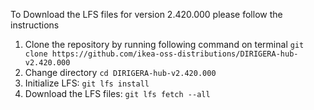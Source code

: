 To Download the LFS files for version 2.420.000 please follow the instructions

1. Clone the repository by running following command on terminal `git clone https://github.com/ikea-oss-distributions/DIRIGERA-hub-v2.420.000`
2. Change directory `cd DIRIGERA-hub-v2.420.000`
3. Initialize LFS: `git lfs install`
4. Download the LFS files: `git lfs fetch --all`
